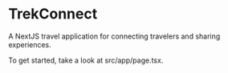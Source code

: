 # TrekConnect

A NextJS travel application for connecting travelers and sharing experiences.

To get started, take a look at src/app/page.tsx.
